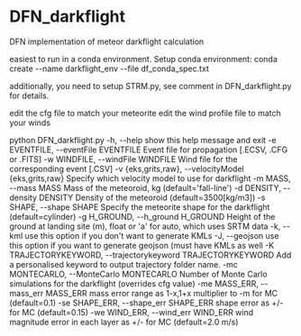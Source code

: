 # DFN_darkflight
DFN implementation of meteor darkflight calculation

easiest to run in a conda environment. Setup conda environment:
conda create --name darkflight_env --file df_conda_spec.txt

additionally, you need to setup STRM.py, see comment in DFN_darkflight.py for details.

edit the cfg file to match your meteorite
edit the wind profile file to match your winds

python DFN_darkflight.py <options>
  -h, --help            show this help message and exit
  -e EVENTFILE, --eventFile EVENTFILE
                        Event file for propagation [.ECSV, .CFG or .FITS]
  -w WINDFILE, --windFile WINDFILE
                        Wind file for the corresponding event [.CSV]
  -v {eks,grits,raw}, --velocityModel {eks,grits,raw}
                        Specify which velocity model to use for darkflight
  -m MASS, --mass MASS  Mass of the meteoroid, kg (default='fall-line')
  -d DENSITY, --density DENSITY
                        Density of the meteoroid (default=3500[kg/m3])
  -s SHAPE, --shape SHAPE
                        Specify the meteorite shape for the darkflight
                        (default=cylinder)
  -g H_GROUND, --h_ground H_GROUND
                        Height of the ground at landing site (m), float or 'a'
                        for auto, which uses SRTM data
  -k, --kml             use this option if you don't want to generate KMLs
  -J, --geojson         use this option if you want to generate geojson (must
                        have KMLs as well
  -K TRAJECTORYKEYWORD, --trajectorykeyword TRAJECTORYKEYWORD
                        Add a personalised keyword to output trajectory folder name.
  -mc MONTECARLO, --MonteCarlo MONTECARLO
                        Number of Monte Carlo simulations for the darkflight (overrides cfg value)
  -me MASS_ERR, --mass_err MASS_ERR
                        mass error range as 1-x,1+x multiplier to -m for MC
                        (default=0.1)
  -se SHAPE_ERR, --shape_err SHAPE_ERR
                        shape error as +/- for MC (default=0.15)
  -we WIND_ERR, --wind_err WIND_ERR
                        wind magnitude error in each layer as +/- for MC
                        (default=2.0 m/s)

